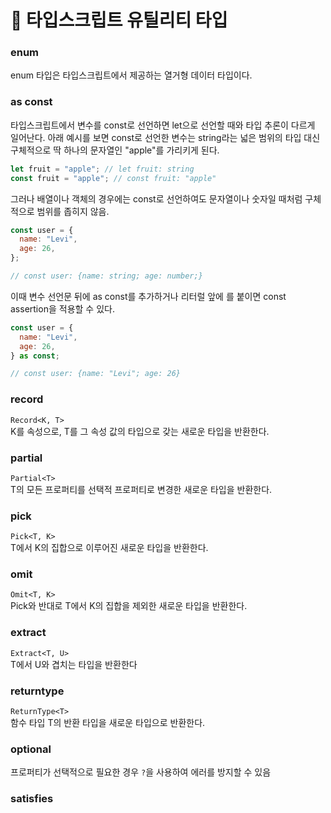 # 📌 타입스크립트 유틸리티 타입

### enum

enum 타입은 타입스크립트에서 제공하는 열거형 데이터 타입이다.

### as const

타입스크립트에서 변수를 const로 선언하면 let으로 선언할 때와 타입 추론이 다르게 일어난다. 아래 예시를 보면 const로 선언한 변수는 string라는 넓은
범위의 타입 대신 구체적으로 딱 하나의 문자열인 "apple"를 가리키게 된다.

```javascript
let fruit = "apple"; // let fruit: string
const fruit = "apple"; // const fruit: "apple"
```

그러나 배열이나 객체의 경우에는 const로 선언하여도 문자열이나 숫자일 때처럼 구체적으로 범위를 좁히지 않음.

```javascript
const user = {
  name: "Levi",
  age: 26,
};

// const user: {name: string; age: number;}
```

이때 변수 선언문 뒤에 as const를 추가하거나 리터럴 앞에 <const>를 붙이면 const assertion을 적용할 수 있다.

```javascript
const user = {
  name: "Levi",
  age: 26,
} as const;

// const user: {name: "Levi"; age: 26}
```

### record

`Record<K, T>` </br>
K를 속성으로, T를 그 속성 값의 타입으로 갖는 새로운 타입을 반환한다.

### partial

`Partial<T>` </br>
T의 모든 프로퍼티를 선택적 프로퍼티로 변경한 새로운 타입을 반환한다.

### pick

`Pick<T, K>` </br>
T에서 K의 집합으로 이루어진 새로운 타입을 반환한다.

### omit

`Omit<T, K>` </br>
Pick와 반대로 T에서 K의 집합을 제외한 새로운 타입을 반환한다.

### extract

`Extract<T, U>`</br>
T에서 U와 겹치는 타입을 반환한다

### returntype

`ReturnType<T>`</br>
함수 타입 T의 반환 타입을 새로운 타입으로 반환한다.

### optional

프로퍼티가 선택적으로 필요한 경우 `?`을 사용하여 에러를 방지할 수 있음

### satisfies
